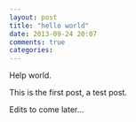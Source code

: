 ```yaml
---
layout: post
title: "hello world"
date: 2013-09-24 20:07
comments: true
categories: 
---
```

Help world.

This is the first post, a test post. 

Edits to come later...